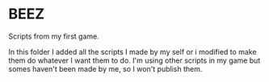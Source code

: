 # BEEZ
Scripts from my first game.

In this folder I added all the scripts I made by my self or i modified to make them do whatever I want them to do.
I'm using other scripts in my game but somes haven't been made by me, so I won't publish them.
